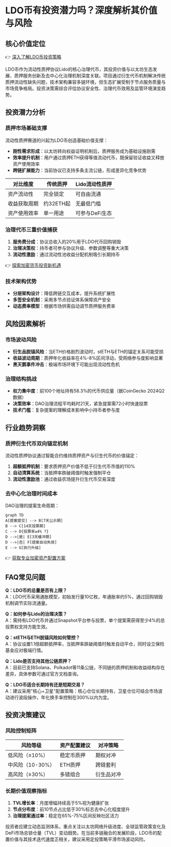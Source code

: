 # LDO币有投资潜力吗？深度解析其价值与风险

## 核心价值定位
👉 [深入了解LDO币投资策略](https://bit.ly/okx_welcome)

LDO币作为流动性质押协议Lido的核心治理代币，其投资价值与以太坊生态发展、质押服务创新及去中心化治理机制深度关联。项目通过衍生代币机制解决传统质押流动性缺失问题，技术架构兼容多链环境，但生态扩展受制于节点服务质量与市场竞争格局。投资决策需综合评估协议安全性、治理代币效用及监管环境演变趋势。

## 投资潜力分析

### 质押市场基础支撑
流动性质押赛道的兴起为LDO币创造基础价值支撑：
- **刚性需求形成**：以太坊转向权益证明机制后，质押服务成为基础设施刚需
- **效率提升机制**：用户通过质押ETH获得等值流动代币，既保留验证收益又释放资产使用效率
- **跨链扩展能力**：当前协议已支持多条主流公链，形成差异化竞争优势

| 对比维度        | 传统质押       | Lido流动性质押   |
|-----------------|----------------|------------------|
| 资产流动性      | 完全锁定       | 可自由流通       |
| 收益获取周期    | 约32ETH起      | 无最低门槛       |
| 资产使用效率    | 单一用途       | 可参与DeFi生态   |

### 治理代币三重价值捕获
1. **服务费分成**：协议总收入的20%用于LDO代币回购销毁
2. **治理决策权**：持币者可参与协议升级、参数调整等重大决策
3. **流动性激励**：通过流动性池收益分配机制吸引长期持币

👉 [探索加密货币投资新机遇](https://bit.ly/okx_welcome)

### 技术架构优势
- **分层架构设计**：降低跨链交互成本，提升系统扩展性
- **多签安全机制**：采用多节点验证体系保障资产安全
- **动态费率模型**：根据市场供需自动调节质押服务费率

## 风险因素解析

### 市场波动风险
- **衍生品脱锚风险**：当ETH价格剧烈波动时，stETH与ETH的锚定关系可能受损
- **收益波动周期**：质押年化收益率在4%-8%区间浮动，受网络参与度影响显著
- **黑天鹅事件冲击**：极端市场环境下可能出现流动性危机

### 治理结构挑战
- **权力集中度**：前100个地址持有58.3%的代币供应量（据CoinGecko 2024Q2数据）
- **决策效率**：DAO治理流程平均耗时21天，紧急提案需72小时快速投票
- **技术门槛**：复杂提案的理解成本影响中小持币者参与度

## 行业趋势洞察

### 质押衍生代币双向锚定机制
流动性质押协议通过智能合约维持质押资产与衍生代币的价值锚定：
1. **超额抵押机制**：要求质押资产价值不低于衍生代币市值的110%
2. **自动清算系统**：当抵押率跌破阈值时触发强制平仓
3. **流动性激励池**：通过收益农场提升衍生代币交易深度

### 去中心化治理时间成本
DAO治理的提案生命周期：
```mermaid
graph TD
A[提案提交] --> B[7天公示期]
B --> C[14天投票期]
C --> D{投票率≥4% ?}
D -->|是| E[3天缓冲期]
D -->|否| F[提案自动失效]
E --> G[执行升级]
```

👉 [获取专业加密资产配置方案](https://bit.ly/okx_welcome)

## FAQ常见问题

**Q：LDO币的总量是否有上限？**  
A：LDO代币采用通胀模型，初始发行量10亿枚，年通胀率约5%，通过回购销毁机制调节实际流通量。

**Q：如何参与Lido的治理决策？**  
A：需持有LDO代币并通过Snapshot平台参与投票，单个提案需获得至少4%的总投票权支持方能生效。

**Q：stETH与ETH脱锚风险如何管控？**  
A：协议设置1.1倍超额抵押率，当抵押率跌破阈值时触发自动平仓，同时设立保险基金应对极端行情。

**Q：Lido是否支持其他公链质押？**  
A：目前已支持Solana、Polkadot等11条公链，不同链的质押机制和收益结构存在差异，具体参数可通过官方文档查询。

**Q：LDO币适合长期持有还是短期交易？**  
A：建议采用"核心+卫星"配置策略：核心仓位长期持有，卫星仓位可结合市场波动进行波段操作，年化换手率控制在300%以内为宜。

## 投资决策建议

### 风险控制矩阵
| 风险等级 | 资产配置建议 | 对冲策略 |
|---------|-------------|---------|
| 低风险（≤10%） | 稳定币质押 | 期权对冲 |
| 中风险（10-30%） | ETH质押 | 跨链套利 |
| 高风险（≥30%） | 多链组合 | 衍生品对冲 |

### 长期价值观察指标
1. **TVL增长率**：月度增幅持续高于5%视为健康扩张
2. **节点分布度**：前10节点占比低于30%标志去中心化程度提升
3. **治理提案通过率**：稳定在65%-75%区间反映社区活力

投资者应建立动态监测体系，重点关注以太坊网络升级进度、全球监管政策变化及DeFi市场总锁仓量（TVL）变动趋势。在当前多链融合的发展阶段，LDO币的配置价值与其技术迭代速度正相关，建议采用定投策略平滑市场波动风险。